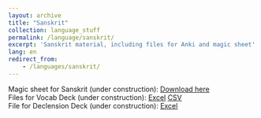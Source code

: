 ```yaml
---
layout: archive
title: "Sanskrit"
collection: language_stuff
permalink: /language/sanskrit/
excerpt: 'Sanskrit material, including files for Anki and magic sheet'
lang: en
redirect_from: 
    - /languages/sanskrit/
---
```

Magic sheet for Sanskrit (under construction): 
[Download here](https://argilfea.github.io/philippethemedicalphysicist.github.io/files/Sanskrit_Magic_Sheet_v3.pdf)<br>
Files for Vocab Deck (under construction):
[Excel](https://argilfea.github.io/philippethemedicalphysicist.github.io/files/Sanskrit_Anki.xlsx)
[CSV](https://argilfea.github.io/philippethemedicalphysicist.github.io/files/Anki_v9.csv)<br>
File for Declension Deck (under construction):
[Excel](https://argilfea.github.io/philippethemedicalphysicist.github.io/files/Sanskrit_Declension.xlsx)<br>
